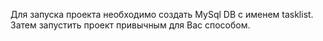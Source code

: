 Для запуска проекта необходимо создать MySql DB с именем tasklist. Затем запустить проект привычным для Вас способом.
